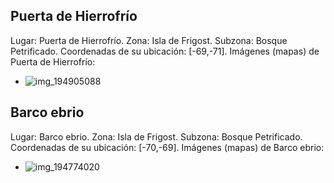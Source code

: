 ## Puerta de Hierrofrío
Lugar: Puerta de Hierrofrío.
Zona: Isla de Frigost.
Subzona: Bosque Petrificado.
Coordenadas de su ubicación: [-69,-71].
Imágenes (mapas) de Puerta de Hierrofrío:
- ![img_194905088](https://media.discordapp.net/attachments/1115311447145193482/1115344982556029048/194905088.jpg)

## Barco ebrio
Lugar: Barco ebrio.
Zona: Isla de Frigost.
Subzona: Bosque Petrificado.
Coordenadas de su ubicación: [-70,-69].
Imágenes (mapas) de Barco ebrio:
- ![img_194774020](https://media.discordapp.net/attachments/1115311447145193482/1115344850255085609/194774020.jpg)